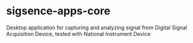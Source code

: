 # sigsence-apps-core
Desktop application for capturing and analyzing signal from Digital Signal Acquisition Device, tested with National Instrument Device

